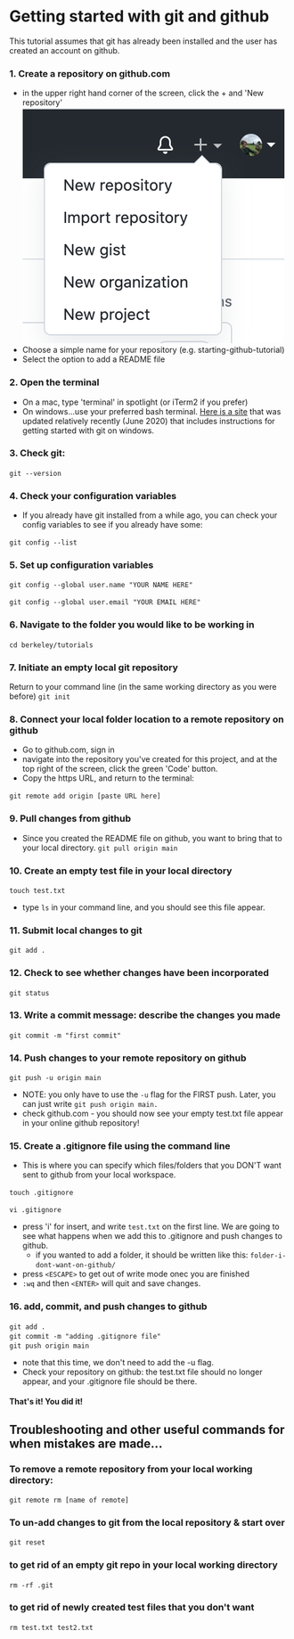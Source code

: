 # Getting started with git and github
This tutorial assumes that git has already been installed and the user has created an account on github. 

### 1. Create a repository on github.com
- in the upper right hand corner of the screen, click the + and 'New repository'
![create new repo](imgs/new-repo-screenshot.png)
- Choose a simple name for your repository (e.g. starting-github-tutorial)
- Select the option to add a README file

### 2. Open the terminal
- On a mac, type 'terminal' in spotlight (or iTerm2 if you prefer)
- On windows...use your preferred bash terminal. [Here is a site](https://www.computerhope.com/issues/ch001927.htm) that was updated relatively recently (June 2020) that includes instructions for getting started with git on windows. 

### 3. Check git:
`git --version`

### 4. Check your configuration variables
- If you already have git installed from a while ago, you can check your config variables to see if you already have some:  

`git config --list`

### 5. Set up configuration variables  

`git config --global user.name "YOUR NAME HERE"`  

`git config --global user.email "YOUR EMAIL HERE"`

### 6. Navigate to the folder you would like to be working in  

`cd berkeley/tutorials`

### 7. Initiate an empty local git repository  
Return to your command line (in the same working directory as you were before)
`git init`

### 8. Connect your local folder location to a remote repository on github
- Go to github.com, sign in
- navigate into the repository you've created for this project, and at the top right of the screen, click the green 'Code' button. 
- Copy the https URL, and return to the terminal:  

`git remote add origin [paste URL here]`

### 9. Pull changes from github
- Since you created the README file on github, you want to bring that to your local directory.
`git pull origin main`  

### 10. Create an empty test file in your local directory  
   
`touch test.txt`  

- type `ls` in your command line, and you should see this file appear. 

### 11. Submit local changes to git
`git add .`  

### 12. Check to see whether changes have been incorporated
`git status`  

### 13. Write a commit message: describe the changes you made
`git commit -m "first commit"`  

### 14. Push changes to your remote repository on github  

`git push -u origin main`  
- NOTE: you only have to use the `-u` flag for the FIRST push. Later, you can just write `git push origin main.`  
- check github.com - you should now see your empty test.txt file appear in your online github repository!  

### 15. Create a .gitignore file using the command line
- This is where you can specify which files/folders that you DON'T want sent to github from your local workspace.  

`touch .gitignore`  

`vi .gitignore`  

- press 'i' for insert, and write `test.txt` on the first line. We are going to see what happens when we add this to .gitignore and push changes to github.
	- if you wanted to add a folder, it should be written like this: `folder-i-dont-want-on-github/`
- press `<ESCAPE>` to get out of write mode onec you are finished
- `:wq` and then `<ENTER>` will quit and save changes.  

### 16. add, commit, and push changes to github  
`git add .`  
`git commit -m "adding .gitignore file"`  
`git push origin main`   
- note that this time, we don't need to add the -u flag.
- Check your repository on github: the test.txt file should no longer appear, and your .gitignore file should be there.

#### That's it! You did it!

## Troubleshooting and other useful commands for when mistakes are made...
### To remove a remote repository from your local working directory:
`git remote rm [name of remote]`  

### To un-add changes to git from the local repository & start over
`git reset`

### to get rid of an empty git repo in your local working directory
`rm -rf .git`

### to get rid of newly created test files that you don't want
`rm test.txt test2.txt`